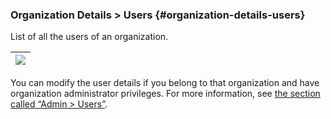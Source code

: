 ### Organization Details &gt; Users {#organization-details-users}

List of all the users of an organization.

| ![](admin_organization_users.png) |
| --- |

You can modify the user details if you belong to that organization and have organization administrator privileges. For more information, see [the section called “Admin &gt; Users”](../admin__users.md).